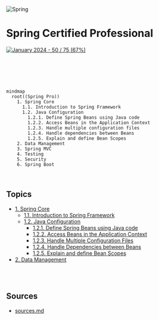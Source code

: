 ![Spring](https://img.shields.io/badge/spring-%236DB33F.svg?style=for-the-badge&logo=spring&logoColor=white) 

# Spring Certified Professional
[![January 2024 - 50 / 75 (67%)](https://img.shields.io/static/v1?label=January+2024&message=50+%2F+75+(67%)&color=6db33f)](https://)

<br>
<br>
<br>
<br>

```mermaid
mindmap
  root((Spring Pro))
    1. Spring Core
      1.1. Introduction to Spring Framework
      1.2. Java Configuration
        1.2.1. Define Spring Beans using Java code 
        1.2.2. Access Beans in the Application Context
        1.2.3. Handle multiple configuration files
        1.2.4. Handle dependencies between Beans
        1.2.5. Explain and define Bean Scopes
    2. Data Management
    3. Spring MVC
    4. Testing
    5. Security
    6. Spring Boot
```

<br>

## Topics
* [1. Spring Core](./01-spring-core)
    * [1.1. Introduction to Spring Framework](./01-spring-core/#1.1)
    * [1.2. Java Configuration](./01-spring-core/#1.2)
        * [1.2.1. Define Spring Beans using Java code](./01-spring-core/#1.2.1)
        * [1.2.2. Access Beans in the Application Context](./01-spring-core/#1.2.2)
        * [1.2.3. Handle Multiple Configuration Files](./01-spring-core/#1.2.3)
        * [1.2.4. Handle Dependencies between Beans](./01-spring-core/#1.2.4)
        * [1.2.5. Explain and define Bean Scopes](./01-spring-core/#1.2.5)
* [2. Data Management](../02-data-management)

<br>
<br>

## Sources
* [sources.md](./res/sources.md)